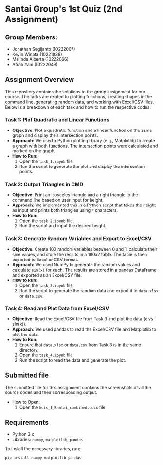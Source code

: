 # Santai Group's 1st Quiz (2nd Assignment)

## Group Members:
-	Jonathan Sugijanto (10222007)
-	Kevin Winata (10221038)
-	Melinda Alberta (10222066)
-	Afrah Yani (10222049)

## Assignment Overview

This repository contains the solutions to the group assignment for our course. The tasks are related to plotting functions, creating shapes in the command line, generating random data, and working with Excel/CSV files. Below is a breakdown of each task and how to run the respective codes.

### Task 1: Plot Quadratic and Linear Functions
- **Objective**: Plot a quadratic function and a linear function on the same graph and display their intersection points.
- **Approach**: We used a Python plotting library (e.g., Matplotlib) to create a graph with both functions. The intersection points were calculated and marked on the graph.
- **How to Run**:
  1. Open the `task_1.ipynb` file.
  2. Run the script to generate the plot and display the intersection points.

### Task 2: Output Triangles in CMD
- **Objective**: Print an isosceles triangle and a right triangle to the command line based on user input for height.
- **Approach**: We implemented this in a Python script that takes the height as input and prints both triangles using `*` characters.
- **How to Run**:
  1. Open the `task_2.ipynb` file.
  2. Run the script and input the desired height.

### Task 3: Generate Random Variables and Export to Excel/CSV
- **Objective**: Create 100 random variables between 0 and 1, calculate their sine values, and store the results in a 100x2 table. The table is then exported to Excel or CSV format.
- **Approach**: We used NumPy to generate the random values and calculate `sin(x)` for each. The results are stored in a pandas DataFrame and exported as an Excel/CSV file.
- **How to Run**:
  1. Open the `task_3.ipynb` file.
  2. Run the script to generate the random data and export it to `data.xlsx` or `data.csv`.

### Task 4: Read and Plot Data from Excel/CSV
- **Objective**: Read the Excel/CSV file from Task 3 and plot the data (x vs sin(x)).
- **Approach**: We used pandas to read the Excel/CSV file and Matplotlib to plot the data.
- **How to Run**:
  1. Ensure that `data.xlsx` or `data.csv` from Task 3 is in the same directory.
  2. Open the `task_4.ipynb` file.
  3. Run the script to read the data and generate the plot.

## Submitted file
The submitted file for this assignment contains the screenshots of all the source codes and their corresponding output. 
- How to Open:
  1. Open the `kuis_1_Santai_combined.docx` file

## Requirements
- Python 3.x
- Libraries: `numpy`, `matplotlib`, `pandas`

To install the necessary libraries, run:
```bash
pip install numpy matplotlib pandas
